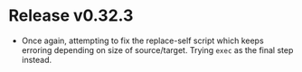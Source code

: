 # Release v0.32.3

- Once again, attempting to fix the replace-self script which keeps erroring depending on size of source/target. Trying `exec` as the final step instead.
